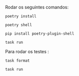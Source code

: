 Rodar os seguintes comandos: 

```poetry install```

```poetry shell```

```pip install poetry-plugin-shell```

```task run```


Para rodar os testes :

```task format```

```task run```